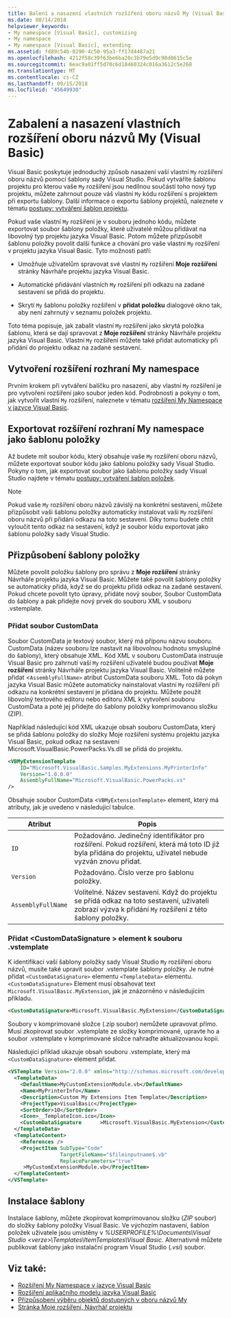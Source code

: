 ```yaml
---
title: Balení a nasazení vlastních rozšíření oboru názvů My (Visual Basic)
ms.date: 08/14/2018
helpviewer_keywords:
- My namespace [Visual Basic], customizing
- My namespace
- My namespace [Visual Basic], extending
ms.assetid: fd89c54b-0290-4c50-95a3-ff17d4487a21
ms.openlocfilehash: 4212f58c39f63be6ba20c3b79e5d9c98d0615c5e
ms.sourcegitcommit: 6eac9a01ff5d70c6d18460324c016a3612c5e268
ms.translationtype: MT
ms.contentlocale: cs-CZ
ms.lasthandoff: 09/15/2018
ms.locfileid: "45649930"
---
```

# <a name="package-and-deploy-custom-my-extensions-visual-basic"></a>Zabalení a nasazení vlastních rozšíření oboru názvů My (Visual Basic)

Visual Basic poskytuje jednoduchý způsob nasazení vaší vlastní `My` rozšíření oboru názvů pomocí šablony sady Visual Studio. Pokud vytváříte šablonu projektu pro kterou vaše `My` rozšíření jsou nedílnou součástí toho nový typ projektu, můžete zahrnout pouze váš vlastní `My` kódu rozšíření s projektem při exportu šablony. Další informace o exportu šablony projektů, naleznete v tématu [postupy: vytváření šablon projektu](/visualstudio/ide/how-to-create-project-templates).

Pokud vaše vlastní `My` rozšíření je v souboru jednoho kódu, můžete exportovat soubor šablony položky, které uživatelé můžou přidávat na libovolný typ projektu jazyka Visual Basic. Potom můžete přizpůsobit šablonu položky povolit další funkce a chování pro vaše vlastní `My` rozšíření v projektu jazyka Visual Basic. Tyto možnosti patří:

- Umožňuje uživatelům spravovat své vlastní `My` rozšíření **Moje rozšíření** stránky Návrháře projektu jazyka Visual Basic.

- Automatické přidávání vlastních `My` rozšíření při odkazu na zadané sestavení se přidá do projektu.

- Skrytí `My` šablonu položky rozšíření v **přidat položku** dialogové okno tak, aby není zahrnutý v seznamu položek projektu.

Toto téma popisuje, jak zabalit vlastní `My` rozšíření jako skrytá položka šablonu, která se dají spravovat z **Moje rozšíření** stránky Návrháře projektu jazyka Visual Basic. Vlastní `My` rozšíření můžete také přidat automaticky při přidání do projektu odkaz na zadané sestavení.

## <a name="create-a-my-namespace-extension"></a>Vytvoření rozšíření rozhraní My namespace

Prvním krokem při vytváření balíčku pro nasazení, aby vlastní `My` rozšíření je pro vytvoření rozšíření jako soubor jeden kód. Podrobnosti a pokyny o tom, jak vytvořit vlastní `My` rozšíření, naleznete v tématu [rozšíření My Namespace v jazyce Visual Basic](../../../visual-basic/developing-apps/customizing-extending-my/extending-the-my-namespace.md).

## <a name="export-a-my-namespace-extension-as-an-item-template"></a>Exportovat rozšíření rozhraní My namespace jako šablonu položky

Až budete mít soubor kódu, který obsahuje vaše `My` rozšíření oboru názvů, můžete exportovat soubor kódu jako šablonu položky sady Visual Studio. Pokyny o tom, jak exportovat soubor jako šablonu položky sady Visual Studio najdete v tématu [postupy: vytváření šablon položek](/visualstudio/ide/how-to-create-item-templates).

> [!NOTE]
> Pokud vaše `My` rozšíření oboru názvů závislý na konkrétní sestavení, můžete přizpůsobit vaši šablonu položky automaticky instalovat vaši `My` rozšíření oboru názvů při přidání odkazu na toto sestavení. Díky tomu budete chtít vyloučit tento odkaz na sestavení, když je soubor kódu exportovat jako šablonu položky sady Visual Studio.

## <a name="customize-the-item-template"></a>Přizpůsobení šablony položky

Můžete povolit položku šablony pro správu z **Moje rozšíření** stránky Návrháře projektu jazyka Visual Basic. Můžete také povolit šablony položky se automaticky přidá, když se do projektu přidá odkaz na zadané sestavení. Pokud chcete povolit tyto úpravy, přidáte nový soubor, Soubor CustomData do šablony a pak přidejte nový prvek do souboru XML v souboru .vstemplate.

### <a name="add-the-customdata-file"></a>Přidat soubor CustomData

Soubor CustomData je textový soubor, který má příponu názvu souboru. CustomData (název souboru lze nastavit na libovolnou hodnotu smysluplné do šablony), který obsahuje XML. Kód XML v souboru CustomData instruuje Visual Basic pro zahrnutí vaší `My` rozšíření uživatelé budou používat **Moje rozšíření** stránky Návrháře projektu jazyka Visual Basic. Volitelně můžete přidat <`AssemblyFullName>` atribut CustomData souboru XML. Toto dá pokyn jazyka Visual Basic můžete automaticky nainstalovat vlastní `My` rozšíření při odkazu na konkrétní sestavení je přidána do projektu. Můžete použít libovolný textového editoru nebo editoru XML k vytvoření souboru CustomData a poté jej přidejte do šablony položky komprimovanou složku (ZIP).

Například následující kód XML ukazuje obsah souboru CustomData, který se přidá šablonu položky do složky Moje rozšíření systému projektu jazyka Visual Basic, pokud odkaz na sestavení Microsoft.VisualBasic.PowerPacks.Vs.dll se přidá do projektu.

```xml
<VBMyExtensionTemplate
    ID="Microsoft.VisualBasic.Samples.MyExtensions.MyPrinterInfo"
    Version="1.0.0.0"
    AssemblyFullName="Microsoft.VisualBasic.PowerPacks.vs"
/>
```

Obsahuje soubor CustomData <`VBMyExtensionTemplate>` element, který má atributy, jak je uvedeno v následující tabulce.

|Atribut|Popis|
|---|---|
|`ID`|Požadováno. Jedinečný identifikátor pro rozšíření. Pokud rozšíření, která má toto ID již byla přidána do projektu, uživatel nebude vyzván znovu přidat.|
|`Version`|Požadováno. Číslo verze pro šablonu položky.|
|`AssemblyFullName`|Volitelné. Název sestavení. Když do projektu se přidá odkaz na toto sestavení, uživateli zobrazí výzva k přidání `My` rozšíření z této šablony položky.|

### <a name="add-the-customdatasignature-element-to-the-vstemplate-file"></a>Přidat \<CustomDataSignature > element k souboru .vstemplate

K identifikaci vaší šablony položky sady Visual Studio `My` rozšíření oboru názvů, musíte také upravit soubor .vstemplate šablony položky. Je nutné přidat `<CustomDataSignature>` elementu `<TemplateData>` elementu. `<CustomDataSignature>` Element musí obsahovat text `Microsoft.VisualBasic.MyExtension`, jak je znázorněno v následujícím příkladu.

```xml
<CustomDataSignature>Microsoft.VisualBasic.MyExtension</CustomDataSignature>
```

Soubory v komprimované složce (.zip soubor) nemůžete upravovat přímo. Musí zkopírovat soubor .vstemplate ze složky komprimované, upravte ho a soubor .vstemplate v komprimované složce nahraďte aktualizovanou kopii.

Následující příklad ukazuje obsah souboru .vstemplate, který má `<CustomDataSignature>` element přidat.

```xml
<VSTemplate Version="2.0.0" xmlns="http://schemas.microsoft.com/developer/vstemplate/2005" Type="Item">
  <TemplateData>
    <DefaultName>MyCustomExtensionModule.vb</DefaultName>
    <Name>MyPrinterInfo</Name>
    <Description>Custom My Extensions Item Template</Description>
    <ProjectType>VisualBasic</ProjectType>
    <SortOrder>10</SortOrder>
    <Icon>__TemplateIcon.ico</Icon>
    <CustomDataSignature      >Microsoft.VisualBasic.MyExtension</CustomDataSignature>
  </TemplateData>
  <TemplateContent>
    <References />
    <ProjectItem SubType="Code"
                 TargetFileName="$fileinputname$.vb"
                 ReplaceParameters="true"
     >MyCustomExtensionModule.vb</ProjectItem>
  </TemplateContent>
</VSTemplate>
```

## <a name="install-the-template"></a>Instalace šablony

Instalace šablony, můžete zkopírovat komprimovanou složku (*ZIP* soubor) do složky šablony položky Visual Basic. Ve výchozím nastavení, šablon položek uživatele jsou umístěny v *%USERPROFILE%\Documents\Visual Studio \<verze\>\Templates\ItemTemplates\Visual Basic*. Alternativně můžete publikovat šablony jako instalační program Visual Studio (*.vsi*) soubor.

## <a name="see-also"></a>Viz také:

- [Rozšíření My Namespace v jazyce Visual Basic](../../../visual-basic/developing-apps/customizing-extending-my/extending-the-my-namespace.md)
- [Rozšíření aplikačního modelu jazyka Visual Basic](../../../visual-basic/developing-apps/customizing-extending-my/extending-the-visual-basic-application-model.md)
- [Přizpůsobení výběru objektů dostupných v oboru názvů My](../../../visual-basic/developing-apps/customizing-extending-my/customizing-which-objects-are-available-in-my.md)
- [Stránka Moje rozšíření, Návrhář projektu](/visualstudio/ide/reference/my-extensions-page-project-designer-visual-basic)
